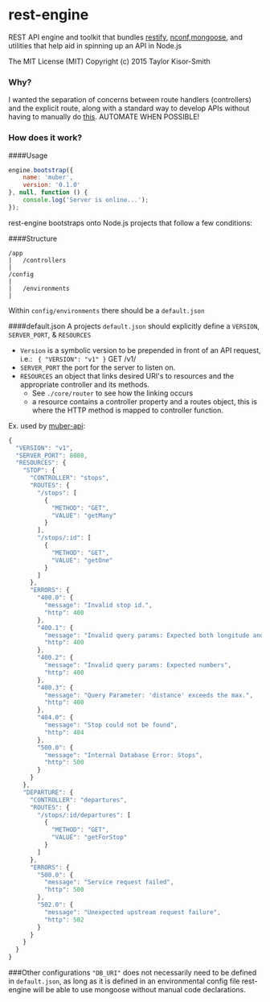 # rest-engine
REST API engine and toolkit that bundles [restify](https://www.npmjs.com/package/restify), [nconf](https://www.npmjs.com/package/nconf),[mongoose](), and utilities
that help aid in spinning up an API in Node.js

The MIT License (MIT) Copyright (c) 2015 Taylor Kisor-Smith

### Why?
I wanted the separation of concerns between route handlers (controllers) and the explicit route, along with a standard way
to develop APIs without having to manually do [this](http://mcavage.me/node-restify/#routing). AUTOMATE WHEN POSSIBLE!

### How does it work?

####Usage

```javascript
engine.bootstrap({
    name: 'muber',
    version: '0.1.0'
}, null, function () {
    console.log('Server is online...');
});
```

rest-engine bootstraps onto Node.js projects that follow a few conditions:

####Structure
```
/app
|   /controllers
|
/config
|
|   /environments
|
```
Within ```config/environments``` there should be a ```default.json```

####default.json
A projects ```default.json``` should explicitly define a ```VERSION```, ```SERVER_PORT```, & ```RESOURCES```
* ```Version``` is a symbolic version to be prepended in front of an API request, i.e.:
    ``` { "VERSION": "v1" }``` GET /v1/<resource>
* ```SERVER_PORT``` the port for the server to listen on.
* ```RESOURCES``` an object that links desired URI's to resources and the appropriate controller and its methods.
    * See ```./core/router``` to see how the linking occurs
    * a resource contains a controller property and a routes object, this is where the HTTP method is mapped to controller function.

Ex. used by [muber-api](https://github.com/t4ks/muber):
```javascript
{
  "VERSION": "v1",
  "SERVER_PORT": 8080,
  "RESOURCES": {
    "STOP": {
      "CONTROLLER": "stops",
      "ROUTES": {
        "/stops": [
          {
            "METHOD": "GET",
            "VALUE": "getMany"
          }
        ],
        "/stops/:id": [
          {
            "METHOD": "GET",
            "VALUE": "getOne"
          }
        ]
      },
      "ERRORS": {
        "400.0": {
          "message": "Invalid stop id.",
          "http": 400
        },
        "400.1": {
          "message": "Invalid query params: Expected both longitude and latitude",
          "http": 400
        },
        "400.2": {
          "message": "Invalid query params: Expected numbers",
          "http": 400
        },
        "400.3": {
          "message": "Query Parameter: 'distance' exceeds the max.",
          "http": 400
        },
        "404.0": {
          "message": "Stop could not be found",
          "http": 404
        },
        "500.0": {
          "message": "Internal Database Error: Stops",
          "http": 500
        }
      }
    },
    "DEPARTURE": {
      "CONTROLLER": "departures",
      "ROUTES": {
        "/stops/:id/departures": [
          {
            "METHOD": "GET",
            "VALUE": "getForStop"
          }
        ]
      },
      "ERRORS": {
        "500.0": {
          "message": "Service request failed",
          "http": 500
        },
        "502.0": {
          "message": "Unexpected upstream request failure",
          "http": 502
        }
      }
    }
  }
}
```

###Other configurations
```"DB_URI"``` does not necessarily need to be defined in ```default.json```, as long as it is defined in an environmental config file
rest-engine will be able to use mongoose without manual code declarations.
